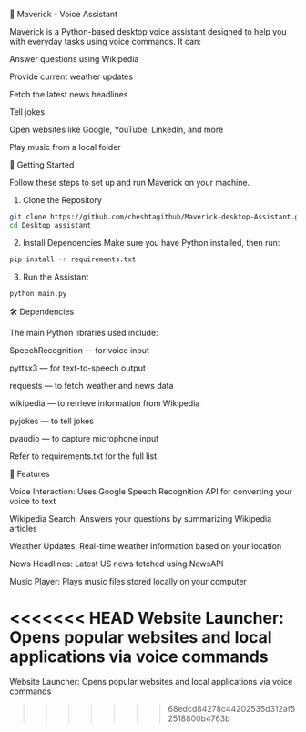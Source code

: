 🧠 Maverick - Voice Assistant

Maverick is a Python-based desktop voice assistant designed to help you with everyday tasks using voice commands. It can:

Answer questions using Wikipedia

Provide current weather updates

Fetch the latest news headlines

Tell jokes

Open websites like Google, YouTube, LinkedIn, and more

Play music from a local folder

🚀 Getting Started

Follow these steps to set up and run Maverick on your machine.

1. Clone the Repository
```bash
git clone https://github.com/cheshtagithub/Maverick-desktop-Assistant.git
cd Desktop_assistant
```
2. Install Dependencies
Make sure you have Python installed, then run:
```bash
pip install -r requirements.txt
```

3. Run the Assistant

```bash
python main.py
```

🛠️ Dependencies

The main Python libraries used include:


SpeechRecognition — for voice input

pyttsx3 — for text-to-speech output

requests — to fetch weather and news data

wikipedia — to retrieve information from Wikipedia

pyjokes — to tell jokes

pyaudio — to capture microphone input

Refer to requirements.txt for the full list.

🎤 Features

Voice Interaction: Uses Google Speech Recognition API for converting your voice to text

Wikipedia Search: Answers your questions by summarizing Wikipedia articles

Weather Updates: Real-time weather information based on your location

News Headlines: Latest US news fetched using NewsAPI

Music Player: Plays music files stored locally on your computer

<<<<<<< HEAD
Website Launcher: Opens popular websites and local applications via voice commands
=======
Website Launcher: Opens popular websites and local applications via voice commands
>>>>>>> 68edcd84278c44202535d312af52518800b4763b
